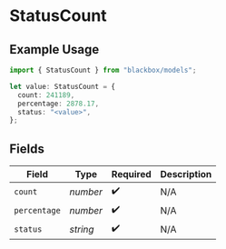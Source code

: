 # StatusCount

## Example Usage

```typescript
import { StatusCount } from "blackbox/models";

let value: StatusCount = {
  count: 241189,
  percentage: 2878.17,
  status: "<value>",
};
```

## Fields

| Field              | Type               | Required           | Description        |
| ------------------ | ------------------ | ------------------ | ------------------ |
| `count`            | *number*           | :heavy_check_mark: | N/A                |
| `percentage`       | *number*           | :heavy_check_mark: | N/A                |
| `status`           | *string*           | :heavy_check_mark: | N/A                |